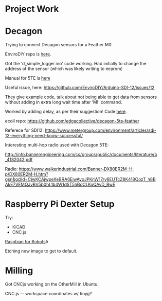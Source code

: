 # Project Work 

# Decagon

Trying to connect Decagon sensors for a Feather M0

EnviroDIY repo is [here](https://github.com/EnviroDIY/Arduino-SDI-12).

Got the 'd_simple_logger.ino' code working.  Had initially to change the address of the sensor (which was likely writing to eeprom)

Manual for 5TE is [here](http://manuals.decagon.com/Retired%20and%20Discontinued/Manuals/13509_5TE_Web.pdf)

Useful issue, here:
https://github.com/EnviroDIY/Arduino-SDI-12/issues/12

They give example code, talk about not being able to get data from sensors without adding in extra long wait time after 'M!' command.

Worked by adding delay, as per their suggestion!  Code [here](https://github.com/edgecollective/decagon-5te-feather/tree/master/d_simple_logger_ecoll).

ecoll repo: https://github.com/edgecollective/decagon-5te-feather

Referece for SDI12: https://www.metergroup.com/environment/articles/sdi-12-everything-need-know-successful/

Interesting multi-hop radio used with Decagon 5TE:

http://info.bannerengineering.com/cs/groups/public/documents/literature/b_4182042.pdf

Radio: 
https://www.walkerindustrial.com/Banner-DX80ER2M-H-p/DX80ER2M-H.htm?gsn&gclid=CjwKCAjwpeXeBRA6EiwAyoJPKnW17rv6EUTcZ8K418QozT_h8BAkE7VEMQJvBV5b0hL1b4W1dST5hBoCLKoQAvD_BwE


# Raspberry Pi Dexter Setup

Try: 
- KiCAD
- CNC.js

[Raspbian for Robots](https://github.com/DexterInd/Raspbian_For_Robots)5

Etching new image to get to default. 



# Milling

Got CNCjs working on the OtherMill in Ubuntu.


CNC.js -- workspace coordinates w/ tinyg?
